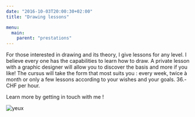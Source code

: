 ```yaml
---
date: "2016-10-03T20:00:30+02:00"
title: "Drawing lessons"

menu:
  main:
    parent: "prestations"
---
```


For those interested in drawing and its theory, I give lessons for any level.
I believe every one has the capabilities to learn how to draw. A private lesson with a graphic designer will allow you to discover the basis and more if you like!
The cursus will take the form that most suits you : every week, twice à month or only a few lessons according to your wishes and your goals.
36.- CHF per hour.

Learn more by getting in touch with me !

![yeux](/img/EP/EP_image24a.jpg)
